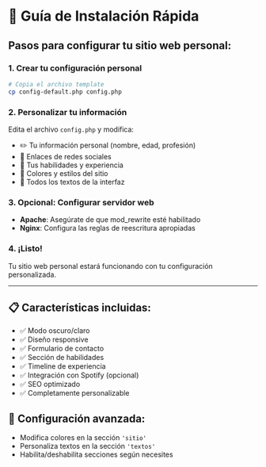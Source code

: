 # 🚀 Guía de Instalación Rápida

## Pasos para configurar tu sitio web personal:

### 1. Crear tu configuración personal
```bash
# Copia el archivo template
cp config-default.php config.php
```

### 2. Personalizar tu información
Edita el archivo `config.php` y modifica:
- ✏️ Tu información personal (nombre, edad, profesión)
- 🔗 Enlaces de redes sociales
- 💼 Tus habilidades y experiencia
- 🎨 Colores y estilos del sitio
- 📝 Todos los textos de la interfaz

### 3. Opcional: Configurar servidor web
- **Apache**: Asegúrate de que mod_rewrite esté habilitado
- **Nginx**: Configura las reglas de reescritura apropiadas

### 4. ¡Listo!
Tu sitio web personal estará funcionando con tu configuración personalizada.

---

## 📋 Características incluidas:
- ✅ Modo oscuro/claro
- ✅ Diseño responsive
- ✅ Formulario de contacto
- ✅ Sección de habilidades
- ✅ Timeline de experiencia
- ✅ Integración con Spotify (opcional)
- ✅ SEO optimizado
- ✅ Completamente personalizable

## 🔧 Configuración avanzada:
- Modifica colores en la sección `'sitio'`
- Personaliza textos en la sección `'textos'`
- Habilita/deshabilita secciones según necesites
